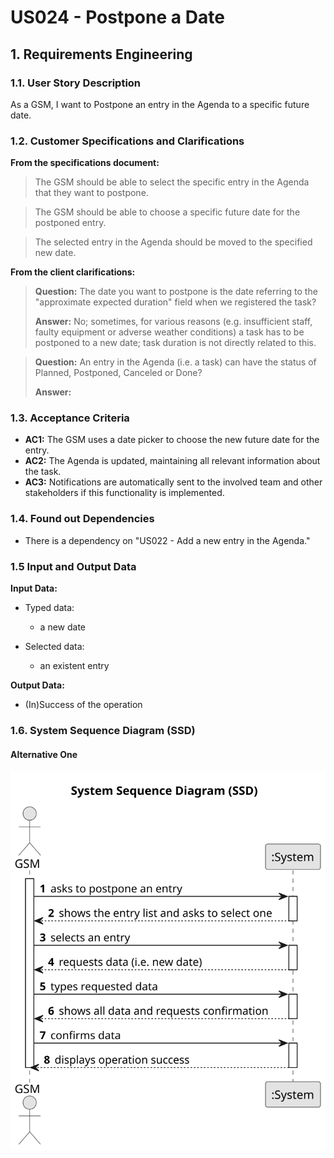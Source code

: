   # US024 - Postpone a Date


## 1. Requirements Engineering

### 1.1. User Story Description

As a GSM, I want to Postpone an entry in the Agenda to a specific future date.

### 1.2. Customer Specifications and Clarifications 

**From the specifications document:**

>   The GSM should be able to select the specific entry in the Agenda that they want to postpone.

>	The GSM should be able to choose a specific future date for the postponed entry.

>   The selected entry in the Agenda should be moved to the specified new date.

**From the client clarifications:**

> **Question:** The date you want to postpone is the date referring to the "approximate expected duration" field when we registered the task?
>
> **Answer:** No; sometimes, for various reasons (e.g. insufficient staff, faulty equipment or adverse weather conditions) a task has to be postponed to a new date; task duration is not directly related to this.

> **Question:** An entry in the Agenda (i.e. a task) can have the status of Planned, Postponed, Canceled or
Done?
>
> **Answer:** 

### 1.3. Acceptance Criteria

* **AC1:** The GSM uses a date picker to choose the new future date for the entry.
* **AC2:** The Agenda is updated, maintaining all relevant information about the task.
* **AC3:** Notifications are automatically sent to the involved team and other stakeholders if this functionality is implemented.

### 1.4. Found out Dependencies

* There is a dependency on "US022 - Add a new entry in the Agenda."

### 1.5 Input and Output Data

**Input Data:**

* Typed data:
    * a new date
	
* Selected data:
    * an existent entry

**Output Data:**

* (In)Success of the operation

### 1.6. System Sequence Diagram (SSD)

#### Alternative One

![System Sequence Diagram - Alternative One](svg/us024-system-sequence-diagram-alternative-one.svg)

